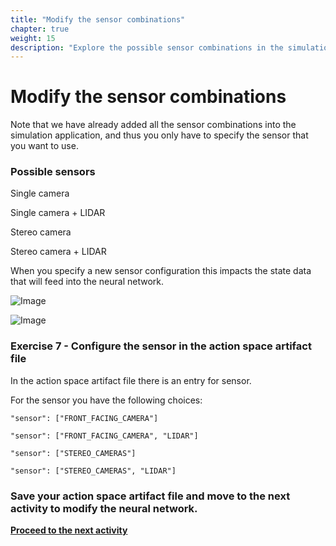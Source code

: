 ```yaml
---
title: "Modify the sensor combinations"
chapter: true
weight: 15
description: "Explore the possible sensor combinations in the simulation application."
---
```


# Modify the sensor combinations

Note that we have already added all the sensor combinations into the simulation application, and thus you only have to specify the sensor that you want to use. 


### Possible sensors

Single camera

Single camera + LIDAR

Stereo camera

Stereo camera + LIDAR

When you specify a new sensor configuration this impacts the state data that will feed into the neural network.

![Image](/images/400workshop/networkinput.png)


![Image](/images/400workshop/inputembedder.png)

### Exercise 7 - Configure the sensor in the action space artifact file

In the action space artifact file there is an entry for sensor.

For the sensor you have the following choices:

`"sensor": ["FRONT_FACING_CAMERA"]`

`"sensor": ["FRONT_FACING_CAMERA", "LIDAR"]`

`"sensor": ["STEREO_CAMERAS"]`

`"sensor": ["STEREO_CAMERAS", "LIDAR"]`



 ### Save your action space artifact file and move to the next activity to modify the neural network.

**[Proceed to the next activity](../modifyneuralnetwork/)**
